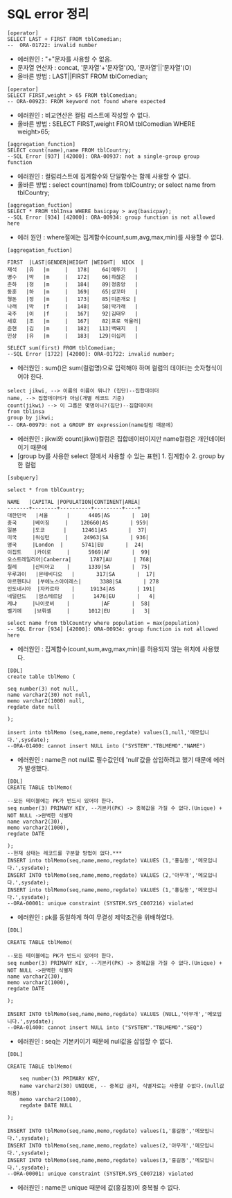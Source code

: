# SQL error 정리
```
[operator]
SELECT LAST + FIRST FROM tblComedian; 
--  ORA-01722: invalid number
```
- 에러원인 : "+"문자를 사용할 수 없음. 
- 문자열 연산자 : concat, '문자열'+'문자열'(X), '문자열'||'문자열'(O)
- 올바른 방법 : LAST||FIRST FROM tblComedian;  

```
[operator]
SELECT FIRST,weight > 65 FROM tblComedian;
-- ORA-00923: FROM keyword not found where expected
```
- 에러원인 : 비교연산은 컬럼 리스트에 작성할 수 없다.
- 올바른 방법 : SELECT FIRST,weight FROM tblComedian WHERE weight>65;

```
[aggregation_function]
SELECT count(name),name FROM tblCountry;
--SQL Error [937] [42000]: ORA-00937: not a single-group group function
```
- 에러원인 : 컬럼리스트에 집계함수와 단일함수는 함께 사용할 수 없다.
- 올바른 방법 : select count(name) from tblCountry; or select name from tblCountry;

```
[aggregation_fuction]
SELECT * FROM tblInsa WHERE basicpay > avg(basicpay);
--SQL Error [934] [42000]: ORA-00934: group function is not allowed here
```
- 에러 원인 : where절에는 집계함수(count,sum,avg,max,min)를 사용할 수 없다.

```
[aggregation_fuction]

FIRST  |LAST|GENDER|HEIGHT |WEIGHT|  NICK  |
재석   |유   |m     |   178|    64|메뚜기   |
명수   |박   |m     |   172|    66|하찮은   |
준하   |정   |m     |   184|    89|정중앙   |
동훈   |하   |m     |   169|    65|상꼬마   |
형돈   |정   |m     |   173|    85|미존개오 |
나래   |박   |f     |   148|    58|박가래   |
국주   |이   |f     |   167|    92|김태우   |
세호   |조   |m     |   167|    82|프로 억울러|
준현   |김   |m     |   182|   113|백돼지   |
민상   |유   |m     |   183|   129|이십끼   |

SELECT sum(first) FROM tblComedian;
--SQL Error [1722] [42000]: ORA-01722: invalid number;
```
- 에러원인 : sum()은 sum(컬럼명)으로 입력해야 하며 컬럼의 데이터는 숫자형식이어야 한다. 

```
select jikwi, --> 이름의 이름이 뭐니? (집단)--집합데이터
name, --> 집합데이터가 아님(개별 레코드 기준)
count(jikwi) --> 이 그룹은 몇명이니?(집단)--집합데이터
from tblinsa
group by jikwi;
-- ORA-00979: not a GROUP BY expression(name컬럼 때문에)
```
- 에러원인 : jikwi와 count(jikwi)컬럼은 집합데이터이지만 name컬럼은 개인데이터이기 때문에
- [group by를 사용한 select 절에서 사용할 수 있는  표현]  1. 집계함수 2. group by한 컬럼

```
[subquery]

select * from tblCountry;

NAME   |CAPITAL |POPULATION|CONTINENT|AREA|
-------+--------+----------+---------+----+
대한민국   |서울      |      4405|AS       |  10|
중국     |베이징     |    120660|AS       | 959|
일본     |도쿄      |     12461|AS       |  37|
미국     |워싱턴     |     24963|SA       | 936|
영국     |London  |      5741|EU       |  24|
이집트    |카이로     |      5969|AF       |  99|
오스트레일리아|Canberra|      1787|AU       | 768|
칠레     |산티아고    |      1339|SA       |  75|
우루과이   |몬테비디오   |       317|SA       |  17|
아르헨티나  |부에노스아이레스|      3388|SA       | 278
인도네시아  |자카르타    |     19134|AS       | 191|
네덜란드   |암스테르담   |      1476|EU       |   4|
케냐     |나이로비    |          |AF       |  58|
벨기에    |브뤼셀     |      1012|EU       |   3|

select name from tblCountry where population = max(population)
-- SQL Error [934] [42000]: ORA-00934: group function is not allowed here

```
- 에러원인 : 집계함수(count,sum,avg,max,min)를 허용되지 않는 위치에 사용했다.

```
[DDL]
create table tblMemo (

seq number(3) not null,
name varchar2(30) not null,
memo varchar2(1000) null,
regdate date null

);

insert into tblMemo (seq,name,memo,regdate) values(1,null,'메모입니다.',sysdate);
--ORA-01400: cannot insert NULL into ("SYSTEM"."TBLMEMO"."NAME")
```
- 에러원인 : name은 not null로 필수값인데 'null'값을 삽입하려고 했기 때문에 에러가 발생했다.
              
```
[DDL]
CREATE TABLE tblMemo(

--모든 테이블에는 PK가 반드시 있어야 한다. 
seq number(3) PRIMARY KEY, --기본키(PK) -> 중복값을 가질 수 없다.(Unique) + NOT NULL ->완벽한 식별자
name varchar2(30),
memo varchar2(1000),
regdate DATE 

);
--현재 상태는 레코드를 구분할 방법이 없다.***
INSERT into tblMemo(seq,name,memo,regdate) VALUES (1,'홍길동','메모입니다.',sysdate);
INSERT INTO tblMemo(seq,name,memo,regdate) VALUES (2,'아무개','메모입니다.',sysdate);
INSERT into tblMemo(seq,name,memo,regdate) VALUES (1,'홍길동','메모입니다.',sysdate);
--ORA-00001: unique constraint (SYSTEM.SYS_C007216) violated
```
- 에러원인 : pk를 동일하게 하여 무결성 제약조건을 위배하였다.

```
[DDL]

CREATE TABLE tblMemo(

--모든 테이블에는 PK가 반드시 있어야 한다. 
seq number(3) PRIMARY KEY, --기본키(PK) -> 중복값을 가질 수 없다.(Unique) + NOT NULL ->완벽한 식별자
name varchar2(30),
memo varchar2(1000),
regdate DATE 

);

INSERT INTO tblMemo(seq,name,memo,regdate) VALUES (NULL,'아무개','메모입니다.',sysdate);
--ORA-01400: cannot insert NULL into ("SYSTEM"."TBLMEMO"."SEQ")
```
- 에러원인 : seq는 기본키이기 때문에 null값을 삽입할 수 없다.

```
[DDL]

CREATE TABLE tblMemo(

	seq number(3) PRIMARY KEY,
	name varchar2(30) UNIQUE, -- 중복값 금지, 식별자로는 사용할 수없다.(null값 허용)
	memo varchar2(1000),
	regdate DATE NULL
	
);

INSERT INTO tblMemo(seq,name,memo,regdate) values(1,'홍길동','메모입니다.',sysdate);
INSERT INTO tblMemo(seq,name,memo,regdate) values(2,'아무개','메모입니다.',sysdate);
INSERT INTO tblMemo(seq,name,memo,regdate) values(3,'홍길동','메모입니다.',sysdate);
--ORA-00001: unique constraint (SYSTEM.SYS_C007218) violated

```
- 에러원인 : name은 unique 때문에 값(홍길동)이 중복될 수 없다.


